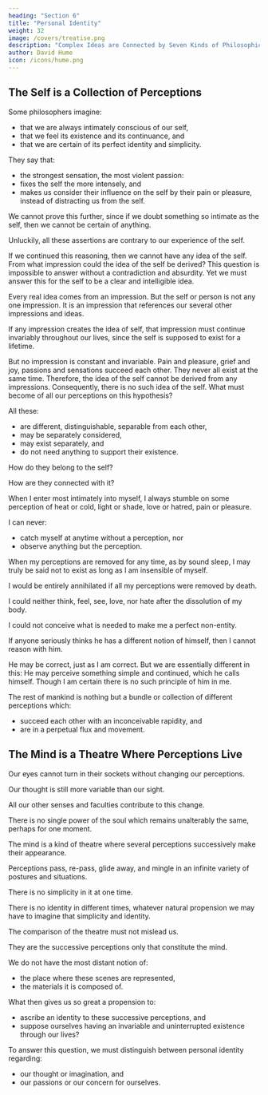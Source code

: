 ```yaml
---
heading: "Section 6"
title: "Personal Identity"
weight: 32
image: /covers/treatise.png
description: "Complex Ideas are Connected by Seven Kinds of Philosophical Relations"
author: David Hume
icon: /icons/hume.png
---
```




## The Self is a Collection of Perceptions

Some philosophers imagine:
- that we are always intimately conscious of our self,
- that we feel its existence and its continuance, and
- that we are certain of its perfect identity and simplicity.

They say that:
- the strongest sensation, the most violent passion:
- fixes the self the more intensely, and
- makes us consider their influence on the self by their pain or pleasure, instead of distracting us from the self.

We cannot prove this further, since if we doubt something so intimate as the self, then we cannot be certain of anything.

Unluckily, all these assertions are contrary to our experience of the self.

If we continued this reasoning, then we cannot have any idea of the self.
From what impression could the idea of the self be derived?
This question is impossible to answer without a contradiction and absurdity.
Yet we must answer this for the self to be a clear and intelligible idea.

Every real idea comes from an impression.
But the self or person is not any one impression.
It is an impression that references our several other impressions and ideas.

If any impression creates the idea of self, that impression must continue invariably throughout our lives, since the self is supposed to exist for a lifetime.

But no impression is constant and invariable.
Pain and pleasure, grief and joy, passions and sensations succeed each other.
They never all exist at the same time.
Therefore, the idea of the self cannot be derived from any impressions.
Consequently, there is no such idea of the self.
What must become of all our perceptions on this hypothesis?

All these:
- are different, distinguishable, separable from each other,
- may be separately considered,
- may exist separately, and
- do not need anything to support their existence.

How do they belong to the self?

How are they connected with it?

When I enter most intimately into myself, I always stumble on some perception of heat or cold, light or shade, love or hatred, pain or pleasure.

I can never:
- catch myself at anytime without a perception, nor
- observe anything but the perception.

When my perceptions are removed for any time, as by sound sleep, I may truly be said not to exist as long as I am insensible of myself.

I would be entirely annihilated if all my perceptions were removed by death.

I could neither think, feel, see, love, nor hate after the dissolution of my body.

I could not conceive what is needed to make me a perfect non-entity.

If anyone seriously thinks he has a different notion of himself, then I cannot reason with him.

He may be correct, just as I am correct.
But we are essentially different in this:
He may perceive something simple and continued, which he calls himself.
Though I am certain there is no such principle of him in me.

The rest of mankind is nothing but a bundle or collection of different perceptions which:
- succeed each other with an inconceivable rapidity, and
- are in a perpetual flux and movement.


## The Mind is a Theatre Where Perceptions Live

Our eyes cannot turn in their sockets without changing our perceptions.

Our thought is still more variable than our sight.

All our other senses and faculties contribute to this change.

There is no single power of the soul which remains unalterably the same, perhaps for one moment.

The mind is a kind of theatre where several perceptions successively make their appearance.

Perceptions pass, re-pass, glide away, and mingle in an infinite variety of postures and situations.

There is no simplicity in it at one time.

There is no identity in different times, whatever natural propension we may have to imagine that simplicity and identity.

The comparison of the theatre must not mislead us.

They are the successive perceptions only that constitute the mind.

We do not have the most distant notion of:
- the place where these scenes are represented,
- the materials it is composed of.

What then gives us so great a propension to:
- ascribe an identity to these successive perceptions, and
- suppose ourselves having an invariable and uninterrupted existence through our lives?

To answer this question, we must distinguish between personal identity regarding:
- our thought or imagination, and
- our passions or our concern for ourselves.


